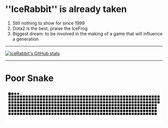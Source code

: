 # ''IceRabbit'' is already taken
1. Still nothing to show for since 1999
2. Dota2 is the best, praise the IceFrog
3. Biggest dream: to be involved in the making of a game that will influence a generation

---
[![iceRabbit's GitHub stats](https://github-readme-stats.vercel.app/api?username=iceRabbit1999)](https://github.com/anuraghazra/github-readme-stats)

---
# Poor Snake
<img src="https://github.com/IceRabbit1999/IceRabbit1999/blob/output/github-snake.svg">
